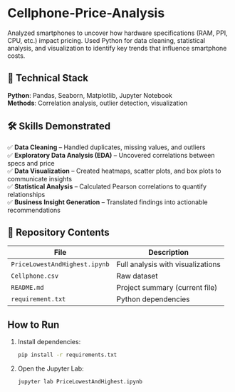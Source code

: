 # Cellphone-Price-Analysis
Analyzed smartphones to uncover how hardware specifications (RAM, PPI, CPU, etc.) impact pricing. Used Python for data cleaning, statistical analysis, and visualization to identify key trends that influence smartphone costs.

## 🚀 Technical Stack
**Python**: Pandas, Seaborn, Matplotlib, Jupyter Notebook<br />
**Methods**: Correlation analysis, outlier detection, visualization

## 🛠️ Skills Demonstrated
✅ **Data Cleaning** – Handled duplicates, missing values, and outliers<br />
✅ **Exploratory Data Analysis (EDA)** – Uncovered correlations between specs and price<br />
✅ **Data Visualization** – Created heatmaps, scatter plots, and box plots to communicate insights<br />
✅ **Statistical Analysis** – Calculated Pearson correlations to quantify relationships<br />
✅ **Business Insight Generation** – Translated findings into actionable recommendations<br />

## 📂 Repository Contents
| File | Description |  
|-----|--------|  
| `PriceLowestAndHighest.ipynb` | Full analysis with visualizations |  
| `Cellphone.csv` | Raw dataset |  
| `README.md` | Project summary (current file) |  
| `requirement.txt` | Python dependencies |

## How to Run
1. Install dependencies:
   ```bash
   pip install -r requirements.txt
   ```
2. Open the Jupyter Lab:
   ```bash
   jupyter lab PriceLowestAndHighest.ipynb
   ```
